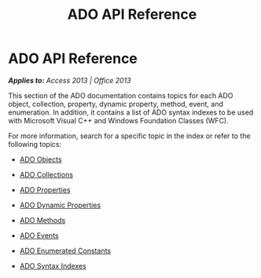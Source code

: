 ﻿---
title: ADO API Reference
TOCTitle: ADO API Reference
ms:assetid: 0fd6aff8-dbff-50c7-649f-2d9c31aedb2f
ms:mtpsurl: https://msdn.microsoft.com/en-us/library/JJ248867(v=office.15)
ms:contentKeyID: 48543275
ms.date: 09/18/2015
mtps_version: v=office.15
---

# ADO API Reference


_**Applies to:** Access 2013 | Office 2013_

This section of the ADO documentation contains topics for each ADO object, collection, property, dynamic property, method, event, and enumeration. In addition, it contains a list of ADO syntax indexes to be used with Microsoft Visual C++ and Windows Foundation Classes (WFC).

For more information, search for a specific topic in the index or refer to the following topics:

  - [ADO Objects](ado-objects-and-interfaces.md)

  - [ADO Collections](ado-collections.md)

  - [ADO Properties](ado-properties.md)

  - [ADO Dynamic Properties](ado-dynamic-properties.md)

  - [ADO Methods](ado-methods.md)

  - [ADO Events](ado-events.md)

  - [ADO Enumerated Constants](ado-enumerated-constants.md)

  - [ADO Syntax Indexes](https://msdn.microsoft.com/en-us/library/jj248990\(v=office.15\))

